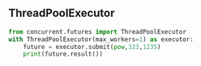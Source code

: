 ## ThreadPoolExecutor

```python
from concurrent.futures import ThreadPoolExecutor
with ThreadPoolExecutor(max_workers=1) as executor:
    future = executor.submit(pow,323,1235)
    print(future.result())

```
